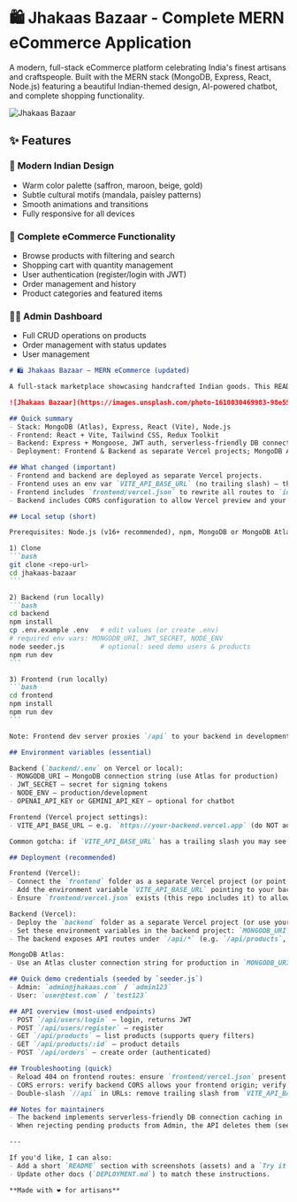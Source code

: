 # 🛍️ Jhakaas Bazaar - Complete MERN eCommerce Application

A modern, full-stack eCommerce platform celebrating India's finest artisans and craftspeople. Built with the MERN stack (MongoDB, Express, React, Node.js) featuring a beautiful Indian-themed design, AI-powered chatbot, and complete shopping functionality.

![Jhakaas Bazaar](https://images.unsplash.com/photo-1610030469983-98e550d6193c?w=800)

## ✨ Features

### 🎨 **Modern Indian Design**
- Warm color palette (saffron, maroon, beige, gold)
- Subtle cultural motifs (mandala, paisley patterns)
- Smooth animations and transitions
- Fully responsive for all devices

### 🛒 **Complete eCommerce Functionality**
- Browse products with filtering and search
- Shopping cart with quantity management
- User authentication (register/login with JWT)
- Order management and history
- Product categories and featured items

### 👨‍💼 **Admin Dashboard**
- Full CRUD operations on products
- Order management with status updates
- User management
````markdown
# 🛍️ Jhakaas Bazaar — MERN eCommerce (updated)

A full-stack marketplace showcasing handcrafted Indian goods. This README is a concise, up-to-date guide for development and deployment (frontend and backend are deployed separately).

![Jhakaas Bazaar](https://images.unsplash.com/photo-1610030469983-98e550d6193c?w=800)

## Quick summary
- Stack: MongoDB (Atlas), Express, React (Vite), Node.js
- Frontend: React + Vite, Tailwind CSS, Redux Toolkit
- Backend: Express + Mongoose, JWT auth, serverless-friendly DB connection
- Deployment: Frontend & Backend as separate Vercel projects; MongoDB Atlas for production

## What changed (important)
- Frontend and backend are deployed as separate Vercel projects.
- Frontend uses an env var `VITE_API_BASE_URL` (no trailing slash) — the axios client appends `/api`.
- Frontend includes `frontend/vercel.json` to rewrite all routes to `index.html` (fixes reload 404s for client-side routing).
- Backend includes CORS configuration to allow Vercel preview and your frontend domain.

## Local setup (short)

Prerequisites: Node.js (v16+ recommended), npm, MongoDB or MongoDB Atlas account

1) Clone
```bash
git clone <repo-url>
cd jhakaas-bazaar
```

2) Backend (run locally)
```bash
cd backend
npm install
cp .env.example .env   # edit values (or create .env)
# required env vars: MONGODB_URI, JWT_SECRET, NODE_ENV
node seeder.js         # optional: seed demo users & products
npm run dev
```

3) Frontend (run locally)
```bash
cd frontend
npm install
npm run dev
```

Note: Frontend dev server proxies `/api` to your backend in development (check `frontend/package.json` proxy or axios base). When running frontend locally, `VITE_API_BASE_URL` can be empty so axios uses `/api`.

## Environment variables (essential)

Backend (`backend/.env` on Vercel or local):
- MONGODB_URI — MongoDB connection string (use Atlas for production)
- JWT_SECRET — secret for signing tokens
- NODE_ENV — production/development
- OPENAI_API_KEY or GEMINI_API_KEY — optional for chatbot

Frontend (Vercel project settings):
- VITE_API_BASE_URL — e.g. `https://your-backend.vercel.app` (do NOT add a trailing slash or `/api`)

Common gotcha: if `VITE_API_BASE_URL` has a trailing slash you may see `//api` double-slash URLs. Remove trailing slash or update frontend axios to sanitize the URL.

## Deployment (recommended)

Frontend (Vercel):
- Connect the `frontend` folder as a separate Vercel project (or point to repo and set root to `frontend`).
- Add the environment variable `VITE_API_BASE_URL` pointing to your backend Vercel URL (no trailing slash).
- Ensure `frontend/vercel.json` exists (this repo includes it) to allow SPA routing.

Backend (Vercel):
- Deploy the `backend` folder as a separate Vercel project (or use your preferred host).
- Set these environment variables in the backend project: `MONGODB_URI`, `JWT_SECRET`, `NODE_ENV`, any API keys.
- The backend exposes API routes under `/api/*` (e.g. `/api/products`, `/api/users/login`).

MongoDB Atlas:
- Use an Atlas cluster connection string for production in `MONGODB_URI` (use a restricted DB user and environment secrets).

## Quick demo credentials (seeded by `seeder.js`)
- Admin: `admin@jhakaas.com` / `admin123`
- User: `user@test.com` / `test123`

## API overview (most-used endpoints)
- POST `/api/users/login` — login, returns JWT
- POST `/api/users/register` — register
- GET `/api/products` — list products (supports query filters)
- GET `/api/products/:id` — product details
- POST `/api/orders` — create order (authenticated)

## Troubleshooting (quick)
- Reload 404 on frontend routes: ensure `frontend/vercel.json` present and frontend project rewrites to `index.html`.
- CORS errors: verify backend CORS allows your frontend origin; verify `VITE_API_BASE_URL` matches backend host.
- Double-slash `//api` in URLs: remove trailing slash from `VITE_API_BASE_URL` or use the sanitized axios helper.

## Notes for maintainers
- The backend implements serverless-friendly DB connection caching in `backend/config/db.js` to reduce cold-start overhead on Vercel.
- When rejecting pending products from Admin, the API deletes them (see `backend/routes/retailerRoutes.js`).

---

If you'd like, I can also:
- Add a short `README` section with screenshots (assets) and a `Try it` deployment checklist.
- Update other docs (`DEPLOYMENT.md`) to match these instructions.

**Made with ❤️ for artisans**

````
```
